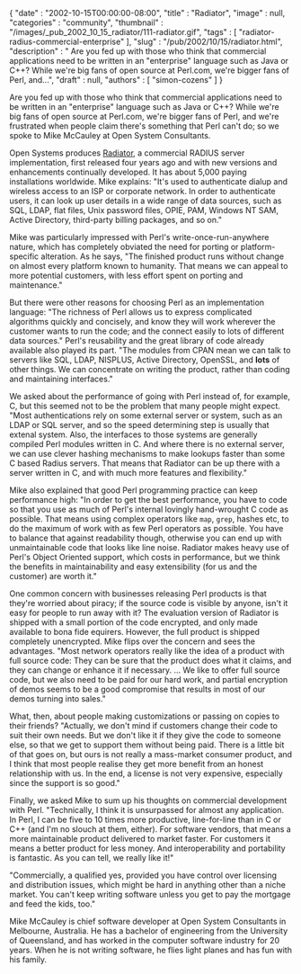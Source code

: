 {
   "date" : "2002-10-15T00:00:00-08:00",
   "title" : "Radiator",
   "image" : null,
   "categories" : "community",
   "thumbnail" : "/images/_pub_2002_10_15_radiator/111-radiator.gif",
   "tags" : [
      "radiator-radius-commercial-enterprise"
   ],
   "slug" : "/pub/2002/10/15/radiator.html",
   "description" : " Are you fed up with those who think that commercial applications need to be written in an \"enterprise\" language such as Java or C++? While we're big fans of open source at Perl.com, we're bigger fans of Perl, and...",
   "draft" : null,
   "authors" : [
      "simon-cozens"
   ]
}



Are you fed up with those who think that commercial applications need to be written in an "enterprise" language such as Java or C++? While we're big fans of open source at Perl.com, we're bigger fans of Perl, and we're frustrated when people claim there's something that Perl can't do; so we spoke to Mike McCauley at Open System Consultants.

Open Systems produces [Radiator](http://www.open.com.au/radiator/index.html), a commercial RADIUS server implementation, first released four years ago and with new versions and enhancements continually developed. It has about 5,000 paying installations worldwide. Mike explains: "It's used to authenticate dialup and wireless access to an ISP or corporate network. In order to authenticate users, it can look up user details in a wide range of data sources, such as SQL, LDAP, flat files, Unix password files, OPIE, PAM, Windows NT SAM, Active Directory, third-party billing packages, and so on."

Mike was particularly impressed with Perl's write-once-run-anywhere nature, which has completely obviated the need for porting or platform-specific alteration. As he says, "The finished product runs without change on almost every platform known to humanity. That means we can appeal to more potential customers, with less effort spent on porting and maintenance."

But there were other reasons for choosing Perl as an implementation language: "The richness of Perl allows us to express complicated algorithms quickly and concisely, and know they will work wherever the customer wants to run the code; and the connect easily to lots of different data sources." Perl's reusability and the great library of code already available also played its part. "The modules from CPAN mean we can talk to servers like SQL, LDAP, NISPLUS, Active Directory, OpenSSL, and **lots** of other things. We can concentrate on writing the product, rather than coding and maintaining interfaces."

We asked about the performance of going with Perl instead of, for example, C, but this seemed not to be the problem that many people might expect. "Most authentications rely on some external server or system, such as an LDAP or SQL server, and so the speed determining step is usually that extenal system. Also, the interfaces to those systems are generally compiled Perl modules written in C. And where there is no external server, we can use clever hashing mechanisms to make lookups faster than some C based Radius servers. That means that Radiator can be up there with a server written in C, and with much more features and flexibility."

Mike also explained that good Perl programming practice can keep performance high: "In order to get the best performance, you have to code so that you use as much of Perl's internal lovingly hand-wrought C code as possible. That means using complex operators like `map`, `grep`, hashes etc, to do the maximum of work with as few Perl operators as possible. You have to balance that against readability though, otherwise you can end up with unmaintainable code that looks like line noise. Radiator makes heavy use of Perl's Object Oriented support, which costs in performance, but we think the benefits in maintainability and easy extensibility (for us and the customer) are worth it."

One common concern with businesses releasing Perl products is that they're worried about piracy; if the source code is visible by anyone, isn't it easy for people to run away with it? The evaluation version of Radiator is shipped with a small portion of the code encrypted, and only made available to bona fide equirers. However, the full product is shipped completely unencrypted. Mike flips over the concern and sees the advantages. "Most network operators really like the idea of a product with full source code: They can be sure that the product does what it claims, and they can change or enhance it if necessary. ... We like to offer full source code, but we also need to be paid for our hard work, and partial encryption of demos seems to be a good compromise that results in most of our demos turning into sales."

What, then, about people making customizations or passing on copies to their friends? "Actually, we don't mind if customers change their code to suit their own needs. But we don't like it if they give the code to someone else, so that we get to support them without being paid. There is a little bit of that goes on, but ours is not really a mass-market consumer product, and I think that most people realise they get more benefit from an honest relationship with us. In the end, a license is not very expensive, especially since the support is so good."

Finally, we asked Mike to sum up his thoughts on commercial development with Perl. "Technically, I think it is unsurpassed for almost any application. In Perl, I can be five to 10 times more productive, line-for-line than in C or C++ (and I'm no slouch at them, either). For software vendors, that means a more maintainable product delivered to market faster. For customers it means a better product for less money. And interoperability and portability is fantastic. As you can tell, we really like it!"

"Commercially, a qualified yes, provided you have control over licensing and distribution issues, which might be hard in anything other than a niche market. You can't keep writing software unless you get to pay the mortgage and feed the kids, too."

Mike McCauley is chief software developer at Open System Consultants in Melbourne, Australia. He has a bachelor of engineering from the University of Queensland, and has worked in the computer software industry for 20 years. When he is not writing software, he flies light planes and has fun with his family.
